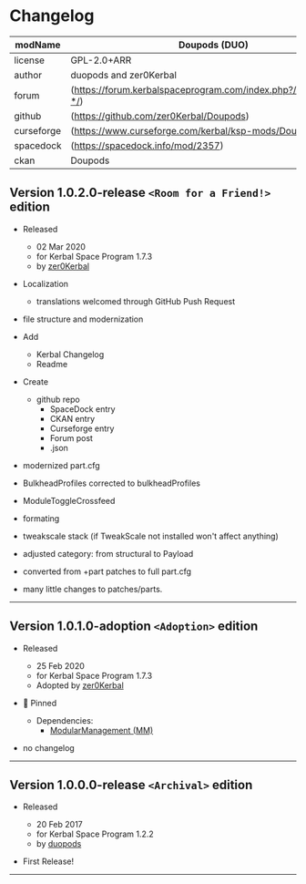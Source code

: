 ﻿# Changelog

| modName    | Doupods (DUO)                                                    |
| ---------- | ---------------------------------------------------------------- |
| license    | GPL-2.0+ARR                                                      |
| author     | duopods and zer0Kerbal                                           |
| forum      | (https://forum.kerbalspaceprogram.com/index.php?/topic/19094-*/) |
| github     | (https://github.com/zer0Kerbal/Doupods)                          |
| curseforge | (https://www.curseforge.com/kerbal/ksp-mods/Doupods)             |
| spacedock  | (https://spacedock.info/mod/2357)                                |
| ckan       | Doupods                                                          |

## Version 1.0.2.0-release `<Room for a Friend!>` edition

* Released
  * 02 Mar 2020
  * for Kerbal Space Program 1.7.3
  * by [zer0Kerbal](https://github.com/zer0Kerbal)

* Localization
  * translations welcomed through GitHub Push Request
* file structure and modernization
* Add
  * Kerbal Changelog
  * Readme
* Create
  * github repo
    * SpaceDock entry
    * CKAN entry
    * Curseforge entry
    * Forum post
    * .json
* modernized part.cfg
* BulkheadProfiles corrected to bulkheadProfiles
* ModuleToggleCrossfeed
* formating
* tweakscale stack (if TweakScale not installed won't affect anything)
* adjusted category: from structural to Payload
* converted from +part patches to full part.cfg
* many little changes to patches/parts.

---

## Version 1.0.1.0-adoption `<Adoption>` edition

* Released
  * 25 Feb 2020
  * for Kerbal Space Program 1.7.3
  * Adopted by [zer0Kerbal](https://github.com/zer0Kerbal)

* 📌 Pinned
  * Dependencies:
    * [ModularManagement (MM)](https://www.curseforge.com/kerbal/ksp-mods/ModularManagement)

* no changelog

---

## Version 1.0.0.0-release `<Archival>` edition

* Released
  * 20 Feb 2017
  * for Kerbal Space Program 1.2.2
  * by [duopods](https://spacedock.info/profile/duopods)

* First Release!

---